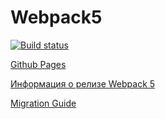 # Webpack5

[![Build status](https://ci.appveyor.com/api/projects/status/v7u8yppoyf0m1ht0?svg=true)](https://ci.appveyor.com/project/luxeivan/ahj-gamegoblin)

[Github Pages](https://luxeivan.github.io/ahj_gameGoblin/)

[Информация о релизе Webpack 5](https://webpack.js.org/blog/2020-10-10-webpack-5-release/)

[Migration Guide](https://webpack.js.org/migrate/5/)
